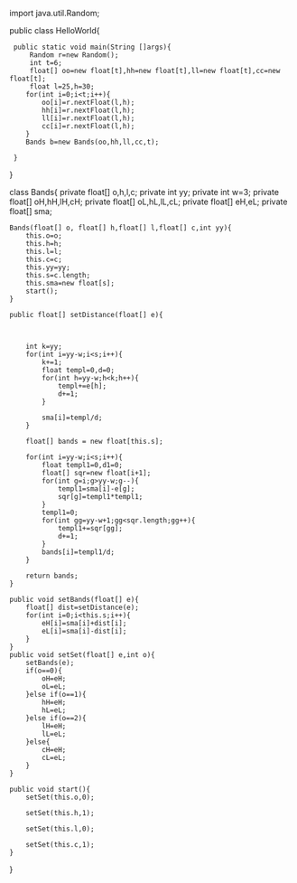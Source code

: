 import java.util.Random;

public class HelloWorld{

     public static void main(String []args){
         Random r=new Random();
         int t=6;
         float[] oo=new float[t],hh=new float[t],ll=new float[t],cc=new float[t];
         float l=25,h=30;
        for(int i=0;i<t;i++){
            oo[i]=r.nextFloat(l,h);
            hh[i]=r.nextFloat(l,h);
            ll[i]=r.nextFloat(l,h);
            cc[i]=r.nextFloat(l,h);
        }
        Bands b=new Bands(oo,hh,ll,cc,t);
        
     }
     
}

class  Bands{
    private float[] o,h,l,c;
    private int yy;
    private int w=3;
    private float[] oH,hH,lH,cH;
    private float[] oL,hL,lL,cL;
    private float[] eH,eL;
    private float[] sma;
    
    
    Bands(float[] o, float[] h,float[] l,float[] c,int yy){
        this.o=o;
        this.h=h;
        this.l=l;
        this.c=c;
        this.yy=yy;
        this.s=c.length;
        this.sma=new float[s];
        start();
    }
    
    public float[] setDistance(float[] e){
        
        
        
        int k=yy;
        for(int i=yy-w;i<s;i++){
            k+=1;
            float templ=0,d=0;
            for(int h=yy-w;h<k;h++){    
                templ+=e[h];
                d+=1;
            }
            
            sma[i]=templ/d;
        }
        
        float[] bands = new float[this.s];
        
        for(int i=yy-w;i<s;i++){
            float templ1=0,d1=0;
            float[] sqr=new float[i+1];
            for(int g=i;g>yy-w;g--){
                templ1=sma[i]-e[g];
                sqr[g]=templ1*templ1;
            }
            templ1=0;
            for(int gg=yy-w+1;gg<sqr.length;gg++){
                templ1+=sqr[gg];
                d+=1;
            }
            bands[i]=templ1/d;
        }
        
        return bands;
    }
    
    public void setBands(float[] e){
        float[] dist=setDistance(e);
        for(int i=0;i<this.s;i++){
            eH[i]=sma[i]+dist[i];
            eL[i]=sma[i]-dist[i];
        }
    }
    public void setSet(float[] e,int o){
        setBands(e);
        if(o==0){
            oH=eH;
            oL=eL;
        }else if(o==1){
            hH=eH;
            hL=eL;
        }else if(o==2){
            lH=eH;
            lL=eL;
        }else{
            cH=eH;
            cL=eL;
        }
    }

    public void start(){
        setSet(this.o,0);
    
        setSet(this.h,1);
    
        setSet(this.l,0);
    
        setSet(this.c,1);
    }
    
    
    
    
    
    
    
    
    
    
    
    
    
    
    
    
    
    
}
